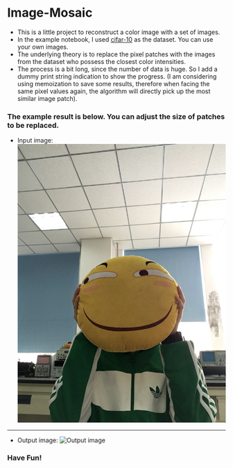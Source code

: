 # Image-Mosaic
* This is a little project to reconstruct a color image with a set of images. 
* In the example notebook, I used [cifar-10][cifar] as the dataset. You can use your own images.
* The underlying theory is to replace the pixel patches with the images from the dataset who possess the closest color intensities.
* The process is a bit long, since the number of data is huge. So I add a dummy print string indication to show the progress. (I am considering using memoization to save some results, therefore when facing the same pixel values again, the algorithm will directly pick up the most similar image patch).

###  The example result is below. You can adjust the size of patches to be replaced.
* Input image:
![Input image](https://github.com/AncientreeBILL/Image-Mosaic/blob/main/test.JPG)

---

* Output image:
![Output image](https://github.com/AncientreeBILL/Image-Mosaic/blob/main/output.png)

### Have Fun!

[cifar]: https://www.cs.toronto.edu/~kriz/cifar.html
